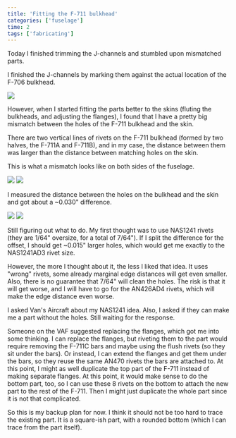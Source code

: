 ```yaml
---
title: 'Fitting the F-711 bulkhead'
categories: ['fuselage']
time: 2
tags: ['fabricating']
---
```


Today I finished trimming the J-channels and stumbled upon mismatched parts.

<!-- more -->

I finished the J-channels by marking them against the actual location of the F-706 bulkhead.

![](0-j-channels-complete.jpeg)

However, when I started fitting the parts better to the skins (fluting the bulkheads, and adjusting the flanges), I found that I have a pretty big mismatch between the holes of the F-711 bulkhead and the skin.

There are two vertical lines of rivets on the F-711 bulkhead (formed by two halves, the F-711A and F-711B), and in my case, the distance between them was larger than the distance between matching holes on the skin.

This is what a mismatch looks like on both sides of the fuselage.

![](1-holes-mismatch-starboard-side.jpeg)
![](2-holes-mismatch-port-side.jpeg)

I measured the distance between the holes on the bulkhead and the skin and got about a ~0.030" difference.

![](3-flanges-distance.jpeg)
![](4-skin-distance.jpeg)

Still figuring out what to do. My first thought was to use NAS1241 rivets (they are 1/64" oversize, for a total of 7/64"). If I split the difference for the offset, I should get ~0.015" larger holes, which would get me exactly to the NAS1241AD3 rivet size.

However, the more I thought about it, the less I liked that idea. It uses "wrong" rivets, some already marginal edge distances will get even smaller. Also, there is no guarantee that 7/64" will clean the holes. The risk is that it will get worse, and I will have to go for the AN426AD4 rivets, which will make the edge distance even worse.

I asked Van's Aircraft about my NAS1241 idea. Also, I asked if they can make me a part without the holes. Still waiting for the response.

Someone on the VAF suggested replacing the flanges, which got me into some thinking. I can replace the flanges, but riveting them to the part would require removing the F-711C bars and maybe using the flush rivets (so they sit under the bars). Or instead, I can extend the flanges and get them under the bars, so they reuse the same AN470 rivets the bars are attached to. At this point, I might as well duplicate the top part of the F-711 instead of making separate flanges. At this point, it would make sense to do the bottom part, too, so I can use these 8 rivets on the bottom to attach the new part to the rest of the F-711. Then I might just duplicate the whole part since it is not that complicated.

So this is my backup plan for now. I think it should not be too hard to trace the existing part. It is a square-ish part, with a rounded bottom (which I can trace from the part itself). 
